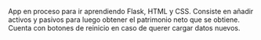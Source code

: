 App en proceso para ir aprendiendo Flask, HTML y CSS.
Consiste en añadir activos y pasivos para luego obtener el patrimonio neto que se obtiene.
Cuenta con botones de reinicio en caso de querer cargar datos nuevos.
